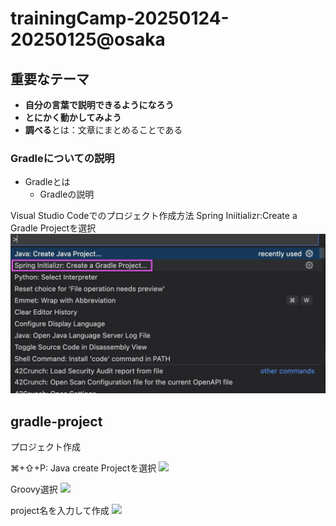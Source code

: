 # trainingCamp-20250124-20250125@osaka

## 重要なテーマ
- **自分の言葉で説明できるようになろう**
- **とにかく動かしてみよう**
- **調べる**とは：文章にまとめることである

### Gradleについての説明
- Gradleとは
    - Gradleの説明
  



Visual Studio Codeでのプロジェクト作成方法
Spring Iniitializr:Create a Gradle Projectを選択
![](/imgs/createProject1.jpeg)

## gradle-project
プロジェクト作成

⌘+⇧+P: Java create Projectを選択
![](/imgs/gradleProject1.jpeg)

Groovy選択
![](/imgs/gradleProject2.jpeg)

project名を入力して作成
![](/imgs/gradleProject3.jpeg)